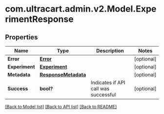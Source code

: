 # com.ultracart.admin.v2.Model.ExperimentResponse
## Properties

Name | Type | Description | Notes
------------ | ------------- | ------------- | -------------
**Error** | [**Error**](Error.md) |  | [optional] 
**Experiment** | [**Experiment**](Experiment.md) |  | [optional] 
**Metadata** | [**ResponseMetadata**](ResponseMetadata.md) |  | [optional] 
**Success** | **bool?** | Indicates if API call was successful | [optional] 


[[Back to Model list]](../README.md#documentation-for-models) [[Back to API list]](../README.md#documentation-for-api-endpoints) [[Back to README]](../README.md)

